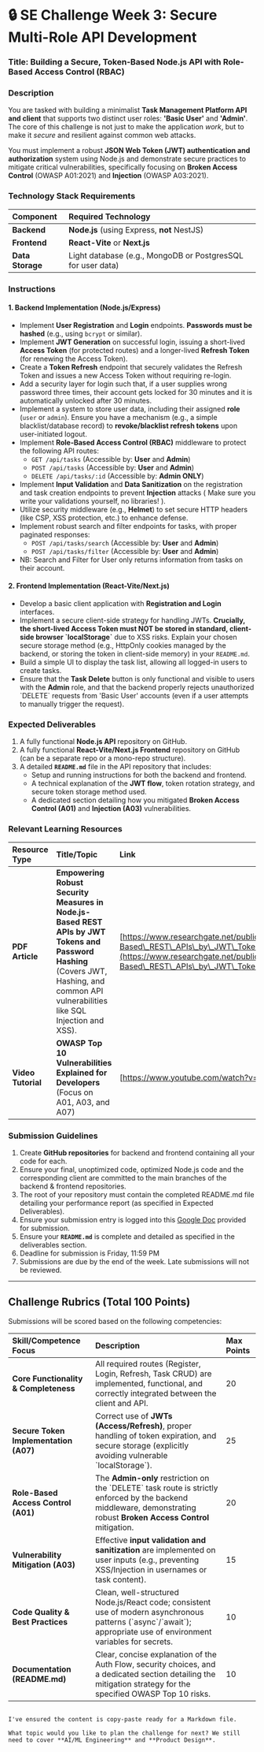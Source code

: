 # 🔒 SE Challenge Week 3: Secure Multi-Role API Development

### **Title:** **Building a Secure, Token-Based Node.js API with Role-Based Access Control (RBAC)**

### **Description**

You are tasked with building a minimalist **Task Management Platform API and client** that supports two distinct user roles: **'Basic User'** and **'Admin'**. The core of this challenge is not just to make the application *work*, but to make it *secure* and resilient against common web attacks.

You must implement a robust **JSON Web Token (JWT) authentication and authorization** system using Node.js and demonstrate secure practices to mitigate critical vulnerabilities, specifically focusing on **Broken Access Control** (OWASP A01:2021) and **Injection** (OWASP A03:2021).

### **Technology Stack Requirements**

| Component | Required Technology |
| :--- | :--- |
| **Backend** | **Node.js** (using Express, **not** NestJS) |
| **Frontend** | **React-Vite** or **Next.js** |
| **Data Storage** | Light database (e.g., MongoDB or PostgresSQL for user data) |

### **Instructions**

#### **1. Backend Implementation (Node.js/Express)**

* Implement **User Registration** and **Login** endpoints. **Passwords must be hashed** (e.g., using `bcrypt` or similar).
* Implement **JWT Generation** on successful login, issuing a short-lived **Access Token** (for protected routes) and a longer-lived **Refresh Token** (for renewing the Access Token).
* Create a **Token Refresh** endpoint that securely validates the Refresh Token and issues a new Access Token without requiring re-login.
* Add a security layer for login such that, if a user supplies wrong password three times, their account gets locked for 30 minutes and it is automatically unlocked after 30 minutes.
* Implement a system to store user data, including their assigned **role** (`user` or `admin`). Ensure you have a mechanism (e.g., a simple blacklist/database record) to **revoke/blacklist refresh tokens** upon user-initiated logout.
* Implement **Role-Based Access Control (RBAC)** middleware to protect the following API routes:
    * `GET /api/tasks` (Accessible by: **User** and **Admin**)
    * `POST /api/tasks` (Accessible by: **User** and **Admin**)
    * `DELETE /api/tasks/:id` (Accessible by: **Admin ONLY**)
* Implement **Input Validation** and **Data Sanitization** on the registration and task creation endpoints to prevent **Injection** attacks ( Make sure you write your validations yourself, no libraries! ).
* Utilize security middleware (e.g., **Helmet**) to set secure HTTP headers (like CSP, XSS protection, etc.) to enhance defense.
* Implement robust search and filter endpoints for tasks, with proper paginated responses:
    * `POST /api/tasks/search` (Accessible by: **User** and **Admin**)
    * `POST /api/tasks/filter` (Accessible by: **User** and **Admin**)
* NB: Search and Filter for User only returns information from tasks on their account.

#### **2. Frontend Implementation (React-Vite/Next.js)**

* Develop a basic client application with **Registration and Login** interfaces.
* Implement a secure client-side strategy for handling JWTs. **Crucially, the short-lived Access Token must NOT be stored in standard, client-side browser \`localStorage\`** due to XSS risks. Explain your chosen secure storage method (e.g., HttpOnly cookies managed by the backend, or storing the token in client-side memory) in your `README.md`.
* Build a simple UI to display the task list, allowing all logged-in users to create tasks.
* Ensure that the **Task Delete** button is only functional and visible to users with the **Admin** role, and that the backend properly rejects unauthorized \`DELETE\` requests from 'Basic User' accounts (even if a user attempts to manually trigger the request).

### **Expected Deliverables**

1.  A fully functional **Node.js API** repository on GitHub.
2.  A fully functional **React-Vite/Next.js Frontend** repository on GitHub (can be a separate repo or a mono-repo structure).
3.  A detailed **`README.md`** file in the API repository that includes:
    * Setup and running instructions for both the backend and frontend.
    * A technical explanation of the **JWT flow**, token rotation strategy, and secure token storage method used.
    * A dedicated section detailing how you mitigated **Broken Access Control (A01)** and **Injection (A03)** vulnerabilities.

### **Relevant Learning Resources**

| Resource Type | Title/Topic | Link |
| :--- | :--- | :--- |
| **PDF Article** | **Empowering Robust Security Measures in Node.js-Based REST APIs by JWT Tokens and Password Hashing** (Covers JWT, Hashing, and common API vulnerabilities like SQL Injection and XSS). | [https://www.researchgate.net/publication/392069696\_Empowering\_Robust\_Security\_Measures\_in\_Nodejs-Based\_REST\_APIs\_by\_JWT\_Tokens\_and\_Password\_Hashing\_Safeguarding\_Cyber\_World](https://www.researchgate.net/publication/392069696_Empowering_Robust_Security_Measures_in_Nodejs-Based\_REST\_APIs\_by\_JWT\_Tokens\_and\_Password\_Hashing\_Safeguarding\_Cyber\_World) |
| **Video Tutorial** | **OWASP Top 10 Vulnerabilities Explained for Developers** (Focus on A01, A03, and A07) | [https://www.youtube.com/watch?v=9HtxKEz59Gk](https://www.youtube.com/watch?v=9HtxKEz59Gk) |

### **Submission Guidelines**

1.  Create **GitHub repositories** for backend and frontend containing all your code for each.
2. Ensure your final, unoptimized code, optimized Node.js code and the corresponding client are committed to the main branches of the backend & frontend repositories.
3. The root of your repository must contain the completed README.md file detailing your performance report (as specified in Expected Deliverables).
4. Ensure your submission entry is logged into this [Google Doc](https://docs.google.com/document/d/1ifYuyImVk_ckOOLXZ68TOS3UfAxJ1rzpu_7hdATbtzY/edit?usp=sharing) provided for submission.
5.  Ensure your **`README.md`** is complete and detailed as specified in the deliverables section.
6. Deadline for submission is Friday, 11:59 PM
7. Submissions are due by the end of the week. Late submissions will not be reviewed.

---

## **Challenge Rubrics (Total 100 Points)**

Submissions will be scored based on the following competencies:

| Skill/Competence Focus | Description | Max Points |
| :--- | :--- | :--- |
| **Core Functionality & Completeness** | All required routes (Register, Login, Refresh, Task CRUD) are implemented, functional, and correctly integrated between the client and API. | 20 |
| **Secure Token Implementation (A07)** | Correct use of **JWTs (Access/Refresh)**, proper handling of token expiration, and secure storage (explicitly avoiding vulnerable \`localStorage\`). | 25 |
| **Role-Based Access Control (A01)** | The **Admin-only** restriction on the \`DELETE\` task route is strictly enforced by the backend middleware, demonstrating robust **Broken Access Control** mitigation. | 20 |
| **Vulnerability Mitigation (A03)** | Effective **input validation and sanitization** are implemented on user inputs (e.g., preventing XSS/Injection in usernames or task content). | 15 |
| **Code Quality & Best Practices** | Clean, well-structured Node.js/React code; consistent use of modern asynchronous patterns (\`async\`/\`await\`); appropriate use of environment variables for secrets. | 10 |
| **Documentation (README.md)** | Clear, concise explanation of the Auth Flow, security choices, and a dedicated section detailing the mitigation strategy for the specified OWASP Top 10 risks. | 10 |
```eof

I've ensured the content is copy-paste ready for a Markdown file.

What topic would you like to plan the challenge for next? We still need to cover **AI/ML Engineering** and **Product Design**.
